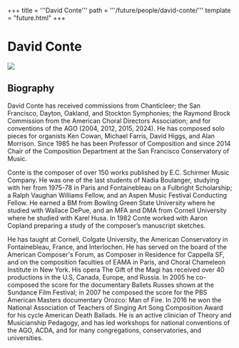 +++
title = '''David Conte'''
path = '''/future/people/david-conte/'''
template = "future.html"
+++

<h1>David Conte</h1>

<img class="speaker-photo" src="https://custom.cvent.com/C3A4539B19F74ABCB6FCE437F6BC0A74/files/event/910aaf2914d44586a56fbd0b3b2c31c0/0488369658204d189983904c34fad3b6.png">
<h2>Biography</h2>
<p>David Conte has received commissions from Chanticleer; the San Francisco, Dayton, Oakland, and Stockton Symphonies; the Raymond Brock Commission from the American Choral Directors Association; and for conventions of the AGO (2004, 2012, 2015, 2024). He has composed solo pieces for organists Ken Cowan, Michael Farris, David Higgs, and Alan Morrison. Since 1985 he has been Professor of Composition and since 2014 Chair of the Composition Department at the San Francisco Conservatory of Music. 

Conte is the composer of over 150 works published by  E.C. Schirmer Music Company. He was one of the last students of Nadia Boulanger, studying with her from 1975-78 in Paris and Fontainebleau on a Fulbright Scholarship; a Ralph Vaughan Williams Fellow, and an Aspen Music Festival Conducting Fellow. He earned a BM from Bowling Green State University where he studied with Wallace DePue, and an MFA and DMA from Cornell University where he studied with Karel Husa.  In 1982 Conte worked with Aaron Copland preparing a study of the composer’s manuscript sketches. 

He has taught at Cornell, Colgate University, the American Conservatory in Fontainebleau, France, and Interlochen. He has served on the board of the American Composer's Forum, as Composer in Residence for Cappella SF, and on the composition faculties of EAMA in Paris, and Choral Chameleon Institute in New York. His opera The Gift of the Magi has received over 40 productions in the U.S, Canada, Europe, and Russia. In 2005 he co-composed the score for the documentary Ballets Russes shown at the Sundance Film Festival; in 2007 he composed the score for the PBS American Masters documentary Orozco: Man of Fire. In 2016 he won the National Association of Teachers of Singing Art Song Composition Award for his cycle American Death Ballads. He is an active clinician of Theory and Musicianship Pedagogy, and has led workshops for national conventions of the AGO, ACDA, and for many congregations, conservatories, and universities.</p>

